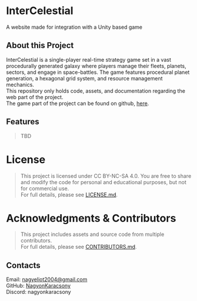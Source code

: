 # InterCelestial  

A website made for integration with a Unity based game

## About this Project

InterCelestial is a single-player real-time strategy game set in a vast procedurally generated galaxy where players manage their fleets, planets, sectors, and engage in space-battles. The game features procedural planet generation, a hexagonal grid system, and resource management mechanics.  
This repository only holds code, assets, and documentation regarding the web part of the project.  
The game part of the project can be found on github, [here](https://github.com/NagyonKaracsony/ic_app).

## Features

> TBD

# License

> This project is licensed under CC BY-NC-SA 4.0. You are free to share and modify the code for personal and educational purposes, but not for commercial use.  
For full details, please see [LICENSE.md](LICENSE.md).

# Acknowledgments & Contributors

> This project includes assets and source code from multiple contributors.   
For full details, please see [CONTRIBUTORS.md](CONTRIBUTORS.md).

## Contacts

Email: nagyeliot2004@gmail.com   
GitHub: [NagyonKaracsony](https://github.com/NagyonKaracsony)  
Discord: nagyonkaracsony